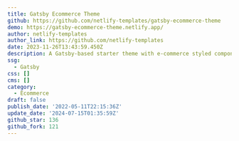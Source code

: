 ```yaml
---
title: Gatsby Ecommerce Theme
github: https://github.com/netlify-templates/gatsby-ecommerce-theme
demo: https://gatsby-ecommerce-theme.netlify.app/
author: netlify-templates
author_link: https://github.com/netlify-templates
date: 2023-11-26T13:43:59.450Z
description: A Gatsby-based starter theme with e-commerce styled components
ssg:
  - Gatsby
css: []
cms: []
category:
  - Ecommerce
draft: false
publish_date: '2022-05-11T22:15:36Z'
update_date: '2024-07-15T01:35:59Z'
github_star: 136
github_fork: 121
---
```

